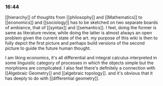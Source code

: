 ### 16:44
[[hierarchy]] of thoughts from [[philosophy]] and [[Mathematics]] to [[economics]] and [[sociology]] has to be sketched on two separate boards of ambiance, that of [[syntax]] and [[semantics]]. I feel, doing the former is same as literature review, while doing the latter is almost always an open problem given the current state of the art. my purpose of this wiki is then to fully depict the first picture and perhaps build versions of the second picture to guide the future human thought. 

I am liking economics, it's all differential and integral calculus interpreted in some linguistic category of processes in which the objects simple but the morphisms are complicated. I also feel there's definitely a connection with [[Algebraic Geometry]] and [[algebraic topology]]. and it's obvious that it has deeply to do with [[differential geometry]].